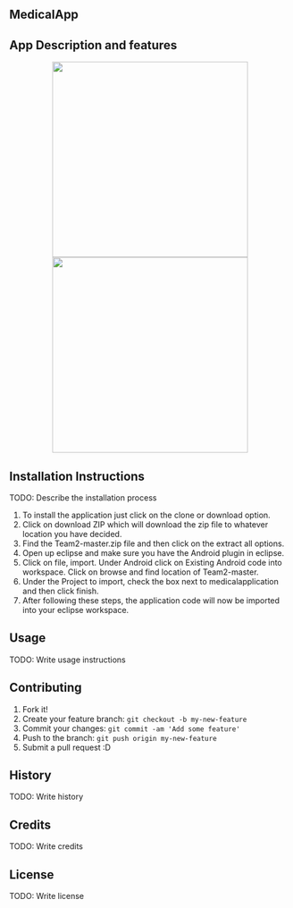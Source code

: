 ## MedicalApp

## App Description and features


<p align="center">
  <img src="https://cloud.githubusercontent.com/assets/7879247/19617774/c8c24762-9895-11e6-93a3-1454f5d4f507.PNG" width="350"/>
  <img src="https://cloud.githubusercontent.com/assets/7879247/19617775/d0abbdbe-9895-11e6-9f0e-10f0d81ece07.PNG" width="350"/>
</p>

## Installation Instructions
TODO: Describe the installation process

1. To install the application just click on the clone or download option. 
2. Click on download ZIP which will download the zip file to whatever location you have decided.
3. Find the Team2-master.zip file and then click on the extract all options.
4. Open up eclipse and make sure you have the Android plugin in eclipse.
5. Click on file, import. Under Android click on Existing Android code into workspace. Click on browse and find location of Team2-master.
6. Under the Project to import, check the box next to medicalapplication and then click finish.
7. After following these steps, the application code will now be imported into your eclipse workspace.

## Usage
TODO: Write usage instructions
## Contributing
1. Fork it!
2. Create your feature branch: `git checkout -b my-new-feature`
3. Commit your changes: `git commit -am 'Add some feature'`
4. Push to the branch: `git push origin my-new-feature`
5. Submit a pull request :D
## History
TODO: Write history
## Credits
TODO: Write credits
## License
TODO: Write license
